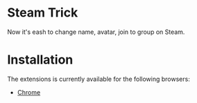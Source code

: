 # Steam Trick

Now it's eash to change name, avatar, join to group on Steam.

# Installation

The extensions is currently available for the following browsers:
- [Chrome](https://chrome.google.com/webstore/detail/steam-name-changer/mjapmfaiaogepjdpagcpalaijfngjljl)